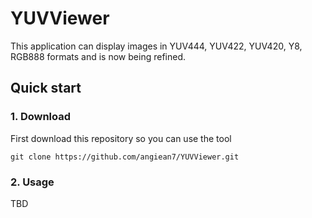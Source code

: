 # YUVViewer

This application can display images in YUV444, YUV422, YUV420, Y8, RGB888 formats and is now being refined.

## Quick start

### 1. Download

First download this repository so you can use the tool

```
git clone https://github.com/angiean7/YUVViewer.git
```

### 2. Usage

TBD

